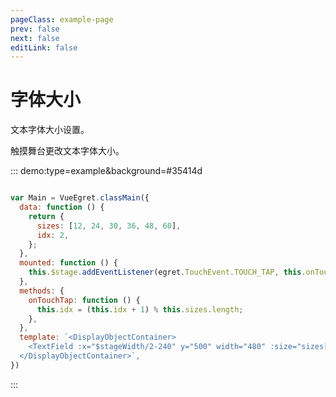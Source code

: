 ```yaml
---
pageClass: example-page
prev: false
next: false
editLink: false
---
```


# 字体大小

文本字体大小设置。

触摸舞台更改文本字体大小。

::: demo:type=example&background=#35414d

```javascript

var Main = VueEgret.classMain({
  data: function () {
    return {
      sizes: [12, 24, 30, 36, 48, 60],
      idx: 2,
    };
  },
  mounted: function () {
    this.$stage.addEventListener(egret.TouchEvent.TOUCH_TAP, this.onTouchTap, this);
  },
  methods: {
    onTouchTap: function () {
      this.idx = (this.idx + 1) % this.sizes.length;
    },
  },
  template: `<DisplayObjectContainer>
    <TextField :x="$stageWidth/2-240" y="500" width="480" :size="sizes[idx]">这是个文本字体示例，请轻触更换文本字体大小!</TextField>
  </DisplayObjectContainer>`,
})
```

:::
